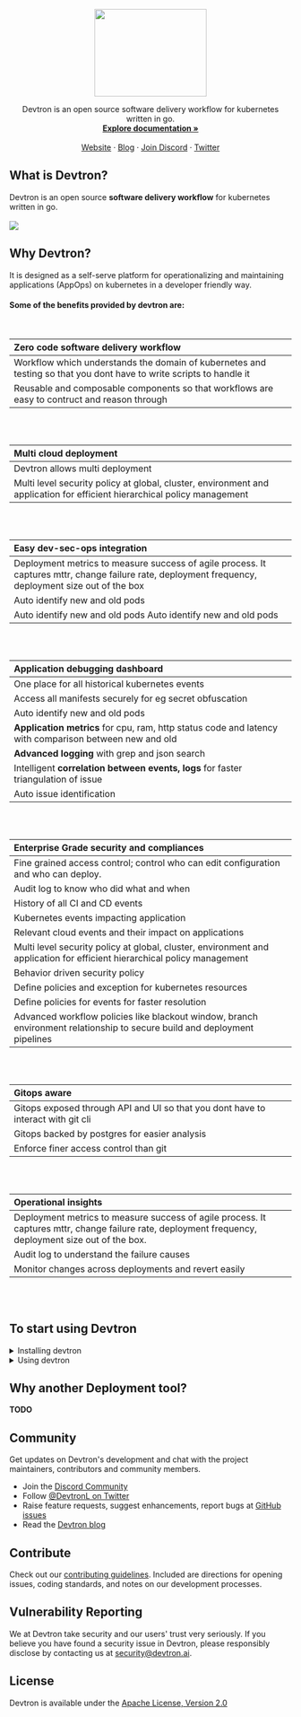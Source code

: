 <p align="center"><img width="200" height="156" src="https://i.postimg.cc/tgQPgnBg/devtron-readme-logo.png"></p>
<p align="center">Devtron is an open source software delivery workflow for kubernetes written in go.
<br>
<a href="https://docs.devtron.ai/" rel="nofollow"><strong>Explore documentation »</strong></a>
<br>
<br>
<a href="https://devtron.ai/">Website</a>
·
<a href="https://devtron.ai/blog/">Blog</a>
·
<a href="https://discord.gg/72JDKy4">Join Discord</a>
·
<a href="https://twitter.com/DevtronL">Twitter</a>
</p>

## What is Devtron?
Devtron is an open source **software delivery workflow** for kubernetes written in go.
<br>
<br>
<img src="https://i.postimg.cc/ncQWNV1p/Screenshot-2020-11-02-at-3-42-27-PM.png">

## Why Devtron?
It is designed as a self-serve platform for operationalizing and maintaining applications (AppOps) on kubernetes in a developer friendly way. 


#### Some of the benefits  provided by devtron are: 
<br>

|Zero code software delivery workflow |
| :------------- |
| Workflow which understands the domain of kubernetes and testing so that you dont have to write scripts to handle it |
| Reusable and composable components so that workflows are easy to contruct and reason through |
<br>
<br>

| Multi cloud deployment |
| :-----------------|
| Devtron allows multi deployment|
| Multi level security policy at global, cluster, environment and application for efficient hierarchical policy management |
<br>
<br>

| Easy dev-sec-ops integration |
| :---------------- |
| Deployment metrics to measure success of agile process. It captures mttr, change failure rate, deployment frequency, deployment size out of the box |
| Auto identify new and old pods |
| Auto identify new and old pods Auto identify new and old pods|
<br>
<br>

| Application debugging dashboard |
| :------------ |
| One place for all historical kubernetes events |
| Access all manifests securely for eg secret obfuscation |
| Auto identify new and old pods |
| **Application metrics** for cpu, ram, http status code and latency with comparison between new and old |
| **Advanced logging** with grep and json search |
| Intelligent **correlation between events, logs** for faster triangulation of issue |
| Auto issue identification |
<br>
<br>

| Enterprise Grade security and compliances |
| :----------- |
| Fine grained access control; control who can edit configuration and who can deploy. |
| Audit log to know who did what and when |
| History of all CI and CD events |
| Kubernetes events impacting application |
| Relevant cloud events and their impact on applications |
| Multi level security policy at global, cluster, environment and application for efficient hierarchical policy management |
| Behavior driven security policy |
| Define policies and exception for kubernetes resources |
| Define policies for events for faster resolution |
| Advanced workflow policies like blackout window, branch environment relationship to secure build and deployment pipelines |
<br>
<br>

| Gitops aware |
| :--------------- |
| Gitops exposed through API and UI so that you dont have to interact with git cli |
| Gitops backed by postgres for easier analysis |
| Enforce finer access control than git |
<br>
<br>

| Operational insights |
| :--------------- |
| Deployment metrics to measure success of agile process. It captures mttr, change failure rate, deployment frequency, deployment size out of the box. |
| Audit log to understand the failure causes |
| Monitor changes across deployments and revert easily |
<br>
<br>

## To start using Devtron
<details>
<summary>Installing devtron</summary>

Devtron can be installed through command 

> sh install.sh

- [Detail configuration options] (https://docs.devtron.ai/)
</details>

<details>
<summary>Using devtron</summary>
  
- [Deploying first application](https://docs.devtron.ai/docs/reference/creating-application/)
- [Deploying Helm charts](https://docs.devtron.ai/docs/reference/deploy-chart/overview/)
- [Configure Security policy](https://docs.devtron.ai/)
- [Detail Userguide](https://docs.devtron.ai/)

</details>


## Why another Deployment tool? 

**TODO**


## Community

Get updates on Devtron's development and chat with the project maintainers, contributors and community members.

 - Join the [Discord Community](https://discord.gg/72JDKy4) 
 - Follow [@DevtronL on Twitter](https://twitter.com/DevtronL)
 - Raise feature requests, suggest enhancements, report bugs at [GitHub issues](https://github.com/devtron-labs/devtron/issues)
 - Read the [Devtron blog](https://devtron.ai/blog/)


## Contribute

Check out our [contributing guidelines](CONTRIBUTING.md). Included are directions for opening issues, coding standards, and notes on our development processes.

## Vulnerability Reporting

We at Devtron take security and our users' trust very seriously. If you believe you have found a security issue in Devtron, please responsibly disclose by contacting us at security@devtron.ai.

## License

Devtron is available under the [Apache License, Version 2.0](LICENSE)

